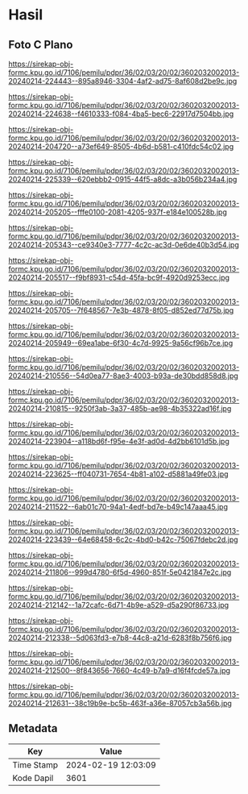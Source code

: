 # Hasil

## Foto C Plano

https://sirekap-obj-formc.kpu.go.id/7106/pemilu/pdpr/36/02/03/20/02/3602032002013-20240214-224443--895a8946-3304-4af2-ad75-8af608d2be9c.jpg

https://sirekap-obj-formc.kpu.go.id/7106/pemilu/pdpr/36/02/03/20/02/3602032002013-20240214-224638--f4610333-f084-4ba5-bec6-22917d7504bb.jpg

https://sirekap-obj-formc.kpu.go.id/7106/pemilu/pdpr/36/02/03/20/02/3602032002013-20240214-204720--a73ef649-8505-4b6d-b581-c410fdc54c02.jpg

https://sirekap-obj-formc.kpu.go.id/7106/pemilu/pdpr/36/02/03/20/02/3602032002013-20240214-225339--620ebbb2-0915-44f5-a8dc-a3b056b234a4.jpg

https://sirekap-obj-formc.kpu.go.id/7106/pemilu/pdpr/36/02/03/20/02/3602032002013-20240214-205205--fffe0100-2081-4205-937f-e184e100528b.jpg

https://sirekap-obj-formc.kpu.go.id/7106/pemilu/pdpr/36/02/03/20/02/3602032002013-20240214-205343--ce9340e3-7777-4c2c-ac3d-0e6de40b3d54.jpg

https://sirekap-obj-formc.kpu.go.id/7106/pemilu/pdpr/36/02/03/20/02/3602032002013-20240214-205517--f9bf8931-c54d-45fa-bc9f-4920d9253ecc.jpg

https://sirekap-obj-formc.kpu.go.id/7106/pemilu/pdpr/36/02/03/20/02/3602032002013-20240214-205705--7f648567-7e3b-4878-8f05-d852ed77d75b.jpg

https://sirekap-obj-formc.kpu.go.id/7106/pemilu/pdpr/36/02/03/20/02/3602032002013-20240214-205949--69ea1abe-6f30-4c7d-9925-9a56cf96b7ce.jpg

https://sirekap-obj-formc.kpu.go.id/7106/pemilu/pdpr/36/02/03/20/02/3602032002013-20240214-210556--54d0ea77-8ae3-4003-b93a-de30bdd858d8.jpg

https://sirekap-obj-formc.kpu.go.id/7106/pemilu/pdpr/36/02/03/20/02/3602032002013-20240214-210815--9250f3ab-3a37-485b-ae98-4b35322ad16f.jpg

https://sirekap-obj-formc.kpu.go.id/7106/pemilu/pdpr/36/02/03/20/02/3602032002013-20240214-223904--a118bd6f-f95e-4e3f-ad0d-4d2bb6101d5b.jpg

https://sirekap-obj-formc.kpu.go.id/7106/pemilu/pdpr/36/02/03/20/02/3602032002013-20240214-223625--ff040731-7654-4b81-a102-d5881a49fe03.jpg

https://sirekap-obj-formc.kpu.go.id/7106/pemilu/pdpr/36/02/03/20/02/3602032002013-20240214-211522--6ab01c70-94a1-4edf-bd7e-b49c147aaa45.jpg

https://sirekap-obj-formc.kpu.go.id/7106/pemilu/pdpr/36/02/03/20/02/3602032002013-20240214-223439--64e68458-6c2c-4bd0-b42c-75067fdebc2d.jpg

https://sirekap-obj-formc.kpu.go.id/7106/pemilu/pdpr/36/02/03/20/02/3602032002013-20240214-211806--999d4780-6f5d-4960-851f-5e0421847e2c.jpg

https://sirekap-obj-formc.kpu.go.id/7106/pemilu/pdpr/36/02/03/20/02/3602032002013-20240214-212142--1a72cafc-6d71-4b9e-a529-d5a290f86733.jpg

https://sirekap-obj-formc.kpu.go.id/7106/pemilu/pdpr/36/02/03/20/02/3602032002013-20240214-212338--5d063fd3-e7b8-44c8-a21d-6283f8b756f6.jpg

https://sirekap-obj-formc.kpu.go.id/7106/pemilu/pdpr/36/02/03/20/02/3602032002013-20240214-212500--8f843656-7660-4c49-b7a9-d16f4fcde57a.jpg

https://sirekap-obj-formc.kpu.go.id/7106/pemilu/pdpr/36/02/03/20/02/3602032002013-20240214-212631--38c19b9e-bc5b-463f-a36e-87057cb3a56b.jpg


## Metadata

| Key        | Value               |
| ---------- | ------------------- |
| Time Stamp | 2024-02-19 12:03:09 |
| Kode Dapil | 3601                |



